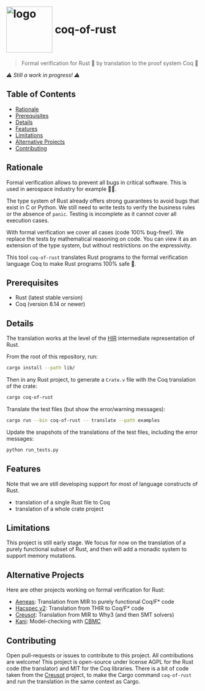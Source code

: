 # <img src="logo.png" alt= "logo" width="120px" height="120px" style="vertical-align: middle;"> <span style="vertical-align: middle;">coq-of-rust</span>

> Formal verification for Rust 🦀 by translation to the proof system Coq 🐓

*⚠️ Still a work in progress! ⚠️*

## Table of Contents

- [Rationale](#rationale)
- [Prerequisites](#prerequisites)
- [Details](#details)
- [Features](#features)
- [Limitations](#limitations)
- [Alternative Projects](#alternative-projects)
- [Contributing](#contributing)

## Rationale
Formal verification allows to prevent all bugs in critical software. This is used in aerospace industry for example 🧑‍🚀.

The type system of Rust already offers strong guarantees to avoid bugs that exist in C or Python. We still need to write tests to verify the business rules or the absence of `panic`. Testing is incomplete as it cannot cover all execution cases.

With formal verification we cover all cases (code 100% bug-free!). We replace the tests by mathematical reasoning on code. You can view it as an extension of the type system, but without restrictions on the expressivity.

This tool `coq-of-rust` translates Rust programs to the formal verification language Coq to make Rust programs 100% safe 🌙.

## Prerequisites

- Rust (latest stable version)
- Coq (version 8.14 or newer)

## Details
The translation works at the level of the [HIR](https://rustc-dev-guide.rust-lang.org/hir.html) intermediate representation of Rust.

From the root of this repository, run:

```sh
cargo install --path lib/
```

Then in any Rust project, to generate a `Crate.v` file with the Coq translation of the crate:

```sh
cargo coq-of-rust
```

Translate the test files (but show the error/warning messages):

```sh
cargo run --bin coq-of-rust -- translate --path examples
```

Update the snapshots of the translations of the test files, including the error messages:

```sh
python run_tests.py
```

## Features
Note that we are still developing support for most of language constructs of Rust.

- translation of a single Rust file to Coq
- translation of a whole crate project

## Limitations
This project is still early stage. We focus for now on the translation of a purely functional subset of Rust, and then will add a monadic system to support memory mutations.

## Alternative Projects

Here are other projects working on formal verification for Rust:

- [Aeneas](https://github.com/AeneasVerif/aeneas): Translation from MIR to purely functional Coq/F* code
- [Hacspec v2](https://github.com/hacspec/hacspec-v2): Translation from THIR to Coq/F* code
- [Creusot](https://github.com/xldenis/creusot): Translation from MIR to Why3 (and then SMT solvers)
- [Kani](https://github.com/model-checking/kani): Model-checking with [CBMC](https://github.com/diffblue/cbmc)

## Contributing
Open pull-requests or issues to contribute to this project. All contributions are welcome! This project is open-source under license AGPL for the Rust code (the translator) and MIT for the Coq libraries. There is a bit of code taken from the [Creusot](https://github.com/xldenis/creusot) project, to make the Cargo command `coq-of-rust` and run the translation in the same context as Cargo.
